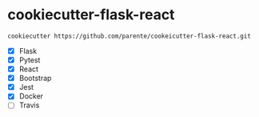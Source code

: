 # cookiecutter-flask-react

```
cookiecutter https://github.com/parente/cookeicutter-flask-react.git
```

* [x] Flask
* [x] Pytest
* [x] React
* [x] Bootstrap
* [x] Jest
* [x] Docker
* [ ] Travis